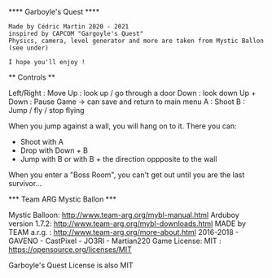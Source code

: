 
****  Garboyle's Quest ****
  
    Made by Cédric Martin 2020 - 2021    
    inspired by CAPCOM "Gargoyle's Quest"    
    Physics, camera, level generator and more are taken from Mystic Ballon (see under)

    I hope you'll enjoy ! 


  ** Controls **
  
  Left/Right  : Move 
  Up          : look up / go through a door
  Down        : look down
  Up + Down   : Pause Game -> can save and return to main menu
  A           : Shoot
  B           : Jump / fly / stop flying

  When you jump against a wall, you will hang on to it. There you can:
  - Shoot with A
  - Drop with Down + B
  - Jump with B or with B + the direction oppposite to the wall

  When you enter a "Boss Room", you can't get out until you are the last survivor...


  *** Team ARG Mystic Ballon ***
  
  Mystic Balloon: http://www.team-arg.org/mybl-manual.html
  Arduboy version 1.7.2:  http://www.team-arg.org/mybl-downloads.html
  MADE by TEAM a.r.g. : http://www.team-arg.org/more-about.html
  2016-2018 - GAVENO - CastPixel - JO3RI - Martian220
  Game License: MIT : https://opensource.org/licenses/MIT
  
  Garboyle's Quest License is also MIT
